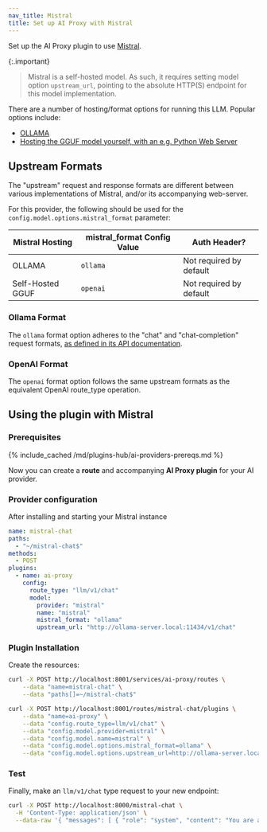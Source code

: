 ```yaml
---
nav_title: Mistral
title: Set up AI Proxy with Mistral
---
```


Set up the AI Proxy plugin to use [Mistral](https://mistral.ai/).

{:.important}
> Mistral is a self-hosted model. As such, it requires setting model option `upstream_url`, pointing to the absolute
> HTTP(S) endpoint for this model implementation.

There are a number of hosting/format options for running this LLM. Popular options include:

* [OLLAMA](https://ollama.com/)
* [Hosting the GGUF model yourself, with an e.g. Python Web Server](https://huggingface.co/mistralai/Mixtral-8x7B-v0.1)

## Upstream Formats

The "upstream" request and response formats are different between various implementations of Mistral, and/or its accompanying web-server.

For this provider, the following should be used for the `config.model.options.mistral_format` parameter:

| Mistral Hosting  | mistral_format Config Value | Auth Header?            |
|------------------|-----------------------------|-------------------------|
| OLLAMA           | `ollama`                    | Not required by default |
| Self-Hosted GGUF | `openai`                    | Not required by default |

### Ollama Format

The `ollama` format option adheres to the "chat" and "chat-completion" request formats,
[as defined in its API documentation](https://github.com/ollama/ollama/blob/main/docs/api.md).

### OpenAI Format

The `openai` format option follows the same upstream formats as the equivalent OpenAI route_type operation.

## Using the plugin with Mistral

### Prerequisites

{% include_cached /md/plugins-hub/ai-providers-prereqs.md %}

Now you can create a **route** and accompanying **AI Proxy plugin** for your AI provider.

### Provider configuration

After installing and starting your Mistral instance

```yaml
name: mistral-chat
paths:
  - "~/mistral-chat$"
methods:
  - POST
plugins:
  - name: ai-proxy
    config:
      route_type: "llm/v1/chat"
      model:
        provider: "mistral"
        name: "mistral"
        mistral_format: "ollama"
        upstream_url: "http://ollama-server.local:11434/v1/chat"
```

### Plugin Installation

Create the resources:

```bash
curl -X POST http://localhost:8001/services/ai-proxy/routes \
    --data "name=mistral-chat" \
    --data "paths[]=~/mistral-chat$"
```

```bash
curl -X POST http://localhost:8001/routes/mistral-chat/plugins \
    --data "name=ai-proxy" \
    --data "config.route_type=llm/v1/chat" \
    --data "config.model.provider=mistral" \
    --data "config.model.name=mistral" \
    --data "config.model.options.mistral_format=ollama" \
    --data "config.model.options.upstream_url=http://ollama-server.local:11434/v1/chat" \ 
```

### Test

Finally, make an `llm/v1/chat` type request to your new endpoint:

```bash
curl -X POST http://localhost:8000/mistral-chat \
  -H 'Content-Type: application/json' \
  --data-raw '{ "messages": [ { "role": "system", "content": "You are a mathematician" }, { "role": "user", "content": "What is 1+1?"} ] }'
```
